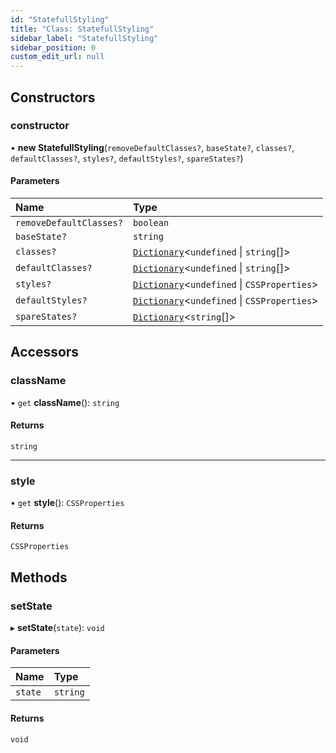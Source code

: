 ```yaml
---
id: "StatefullStyling"
title: "Class: StatefullStyling"
sidebar_label: "StatefullStyling"
sidebar_position: 0
custom_edit_url: null
---
```


## Constructors

### constructor

• **new StatefullStyling**(`removeDefaultClasses?`, `baseState?`, `classes?`, `defaultClasses?`, `styles?`, `defaultStyles?`, `spareStates?`)

#### Parameters

| Name | Type |
| :------ | :------ |
| `removeDefaultClasses?` | `boolean` |
| `baseState?` | `string` |
| `classes?` | [`Dictionary`](../interfaces/Dictionary)<`undefined` \| `string`[]\> |
| `defaultClasses?` | [`Dictionary`](../interfaces/Dictionary)<`undefined` \| `string`[]\> |
| `styles?` | [`Dictionary`](../interfaces/Dictionary)<`undefined` \| `CSSProperties`\> |
| `defaultStyles?` | [`Dictionary`](../interfaces/Dictionary)<`undefined` \| `CSSProperties`\> |
| `spareStates?` | [`Dictionary`](../interfaces/Dictionary)<`string`[]\> |

## Accessors

### className

• `get` **className**(): `string`

#### Returns

`string`

___

### style

• `get` **style**(): `CSSProperties`

#### Returns

`CSSProperties`

## Methods

### setState

▸ **setState**(`state`): `void`

#### Parameters

| Name | Type |
| :------ | :------ |
| `state` | `string` |

#### Returns

`void`
